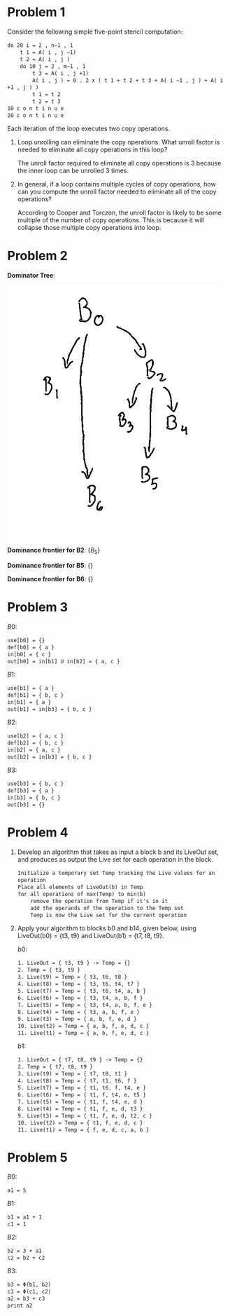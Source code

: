 # Problem 1

Consider the following simple five-point stencil computation:
```
do 20 i = 2 , n−1 , 1
    t 1 = A( i , j −1)
    t 2 = A( i , j )
    do 10 j = 2 , m−1 , 1
        t 3 = A( i , j +1)
        A( i , j ) = 0 . 2 x ( t 1 + t 2 + t 3 + A( i −1 , j ) + A( i +1 , j ) )
        t 1 = t 2
        t 2 = t 3
10 c o n t i n u e
20 c o n t i n u e
```

Each iteration of the loop executes two copy operations.

1. Loop unrolling can eliminate the copy operations. What unroll factor is needed to eliminate all copy operations in this loop?

    The unroll factor required to eliminate all copy operations is 3 because
    the inner loop can be unrolled 3 times.

2. In general, if a loop contains multiple cycles of copy operations, how can you compute the unroll factor needed to eliminate all of the copy operations?

    According to Cooper and Torczon, the unroll factor is likely to be some
    multiple of the number of copy operations. This is because it will collapse
    those multiple copy operations into loop.


# Problem 2

<b>Dominator Tree</b>:

![Dominator Tree](./hw6_p2.png)

<b>Dominance frontier for B2</b>: $\lbrace B_5 \rbrace$

<b>Dominance frontier for B5</b>: $\lbrace \rbrace$

<b>Dominance frontier for B6</b>: $\lbrace \rbrace$

# Problem 3

$B0$:

```
use[b0] = {}
def[b0] = { a }
in[b0] = { c }
out[b0] = in[b1] U in[b2] = { a, c }
```

$B1$:

```
use[b1] = { a }
def[b1] = { b, c }
in[b1] = { a }
out[b1] = in[b3] = { b, c }
```

$B2$:

```
use[b2] = { a, c }
def[b2] = { b, c }
in[b2] = { a, c }
out[b2] = in[b3] = { b, c }
```

$B3$:

```
use[b3] = { b, c }
def[b3] = { a }
in[b3] = { b, c }
out[b3] = {}
```

# Problem 4

1. Develop an algorithm that takes as input a block b and its LiveOut set, and produces as output the Live set for each operation in the block.

    ```
    Initialize a temporary set Temp tracking the Live values for an operation
    Place all elements of LiveOut(b) in Temp
    for all operations of max(Temp) to min(b)
        remove the operation from Temp if it's in it
        add the operands of the operation to the Temp set
        Temp is now the Live set for the current operation
    ```

2. Apply your algorithm to blocks b0 and b14, given below, using LiveOut(b0) = {t3, t9} and LiveOut(b1) = {t7, t8, t9}.

    $b0$:

    ```
    1. LiveOut = { t3, t9 } -> Temp = {}
    2. Temp = { t3, t9 }
    3. Live(t9) = Temp = { t3, t6, t8 }
    4. Live(t8) = Temp = { t3, t6, t4, t7 }
    5. Live(t7) = Temp = { t3, t6, t4, a, b }
    6. Live(t6) = Temp = { t3, t4, a, b, f }
    7. Live(t5) = Temp = { t3, t4, a, b, f, e }
    8. Live(t4) = Temp = { t3, a, b, f, e }
    9. Live(t3) = Temp = { a, b, f, e, d }
    10. Live(t2) = Temp = { a, b, f, e, d, c }
    11. Live(t1) = Temp = { a, b, f, e, d, c }
    ```

    $b1$:

    ```
    1. LiveOut = { t7, t8, t9 } -> Temp = {}
    2. Temp = { t7, t8, t9 }
    3. Live(t9) = Temp = { t7, t8, t1 }
    4. Live(t8) = Temp = { t7, t1, t6, f }
    5. Live(t7) = Temp = { t1, t6, f, t4, e }
    6. Live(t6) = Temp = { t1, f, t4, e, t5 }
    7. Live(t5) = Temp = { t1, f, t4, e, d }
    8. Live(t4) = Temp = { t1, f, e, d, t3 }
    9. Live(t3) = Temp = { t1, f, e, d, t2, c }
    10. Live(t2) = Temp = { t1, f, e, d, c }
    11. Live(t1) = Temp = { f, e, d, c, a, b }
    ```

# Problem 5

$B0$:

```
a1 = 5
```

$B1$:

```
b1 = a1 + 1
c1 = 1
```

$B2$:
```
b2 = 3 + a1
c2 = b2 + c2
```

$B3$:
```
b3 = Φ(b1, b2)
c3 = Φ(c1, c2)
a2 = b3 + c3
print a2
```
